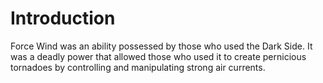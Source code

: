# Introduction
Force Wind was an ability possessed by those who used the Dark Side.
It was a deadly power that allowed those who used it to create pernicious tornadoes by controlling and manipulating strong air currents.